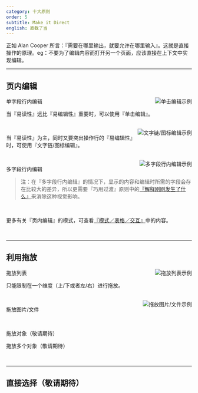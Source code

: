 ```yaml
---
category: 十大原则
order: 5
subtitle: Make it Direct
english: 直截了当
---
```


正如 Alan Cooper 所言：『需要在哪里输出，就要允许在哪里输入』。这就是直接操作的原理。eg：不要为了编辑内容而打开另一个页面，应该直接在上下文中实现编辑。

---

## 页内编辑

<img class="preview-img" align="right" alt="单击编辑示例" description="状态一：普通的浏览模式，不区分可编辑行和不可编辑行；<br>状态二：鼠标悬停时，『指针』变为『手型』，编辑区域底色变黄，出现『Tooltips』提示单击编辑；<br>状态三：鼠标点击后，出现『输入框』、『确定』、『取消』表单元素，同时光标定位在『输入框』中。" src="https://os.alipayobjects.com/rmsportal/PmVuUUKeamHdveT.png">

单字段行内编辑

当『易读性』远比『易编辑性』重要时，可以使用『单击编辑』。

<br>

<img class="preview-img" align="right" alt="文字链/图标编辑示例" description="状态一：在可编辑行附近出现文字链/图标；<br>状态二：鼠标点击『编辑』后，出现『输入框』、『确定』、『取消』表单元素，同时光标定位在『输入框』中。" src="https://os.alipayobjects.com/rmsportal/ZmRlahliUbCurhu.png">

当『易读性』为主，同时又要突出操作行的『易编辑性』时，可使用『文字链/图标编辑』。

<br>

<img class="preview-img" align="right" alt="多字段行内编辑示例" description="编辑模式在不破坏整体性的前提下，可扩大空间，以便放下『输入框』等表单元素；其中，在 Table 中进行编辑模式切换时，需要保证每列的不跳动。" src="https://os.alipayobjects.com/rmsportal/hGXGErepBnrwqzj.png">

多字段行内编辑

>注：在『多字段行内编辑』的情况下，显示的内容和编辑时所需的字段会存在比较大的差异，所以更需要『巧用过渡』原则中的[『解释刚刚发生了什么』](../spec/transition#解释刚刚发生了什么)来消除这种视觉影响。

<br>

更多有关『页内编辑』的模式，可查看[『模式／表格／交互』](../pattern/table#模块编辑)中的内容。

<br>

---

## 利用拖放

<img class="preview-img" align="right" alt="拖放列表示例" description="状态一：鼠标悬停该行时，出现可移动的『图标』；<br>状态二：鼠标悬停在该『图标』时，指针变为『手型』，点击即可进行拖动；<br>状态三：拖动到可放置区块，出现蓝色描边，告知用户该区块可放置该对象。" src="https://os.alipayobjects.com/rmsportal/DjMFcqSxZrulbGF.png">

拖放列表

只能限制在一个维度（上/下或者左/右）进行拖放。

<br>

<img class="preview-img" align="right" alt="拖放图片/文件示例" src="https://os.alipayobjects.com/rmsportal/KVhqdSoLUjXPXuN.png">

拖放图片/文件

<br>

<span class="waiting">拖放对象（敬请期待）</span>

<span class="waiting">拖放多个对象（敬请期待）</span>

<br>

---

## <span class="waiting">直接选择（敬请期待）</span>
